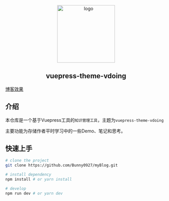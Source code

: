 <!--
 * @Description: 
 * @Author: yaoyao
 * @Date: 2022-12-11 18:55:46
 * @LastEditTime: 2023-07-13 20:08:12
 * @LastEditors: yaoyao
-->
<p align="center"><a href="https://wendycyy.work/" target="_blank" rel="noopener noreferrer"><img width="180" src="https://cdn.jsdelivr.net/gh/xugaoyi/image_store/blog/20200409124835.png" alt="logo"></a></p>

<!-- <p align="center">
  <a href="https://www.npmjs.com/package/vuepress-theme-vdoing"><img alt="npm" src="https://img.shields.io/npm/v/vuepress-theme-vdoing"></a>
   <a href="https://www.npmjs.com/package/vuepress-theme-vdoing" target="_blank"><img src="https://img.shields.io/npm/dt/vuepress-theme-vdoing" alt="npm" ></a>
  <a href="https://github.com/xugaoyi/vuepress-theme-vdoing/stargazers"><img src="https://img.shields.io/github/stars/xugaoyi/vuepress-theme-vdoing?logo=ReverbNation&logoColor=rgba(255,255,255,.6)" alt="GitHub stars"></a>
  <a href="https://github.com/xugaoyi/vuepress-theme-vdoing/actions?query=workflow%3ACI"><img src="https://github.com/xugaoyi/vuepress-theme-vdoing/workflows/CI/badge.svg" alt="CI"></a>
  <a href="https://github.com/xugaoyi/vuepress-theme-vdoing/actions?query=workflow%3AbaiduPush"><img src="https://github.com/xugaoyi/vuepress-theme-vdoing/workflows/baiduPush/badge.svg" alt="baiduPush"></a>
</p> -->
<h2 align="center">vuepress-theme-vdoing</h2>

[博客效果](https://wendycyy.work/)

## 介绍
本仓库是一个基于Vuepress工具的`知识管理工具`，主题为`vuepress-theme-vdoing`

主要功能为存储作者平时学习中的一些Demo、笔记和思考。

## 快速上手

```bash
# clone the project
git clone https://github.com/Bunny0927/myBlog.git

# install dependency
npm install # or yarn install

# develop
npm run dev # or yarn dev
```

<!-- ## 许可证
[MIT](https://github.com/xugaoyi/vuepress-theme-vdoing/blob/master/LICENSE)

Copyright (c) 2019-present Evan Xu -->

